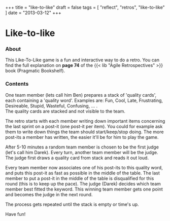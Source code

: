 +++
title = "like-to-like"
draft = false
tags = [
    "reflect",
    "retros",
    "like-to-like"
]
date = "2013-03-12"
+++
# Like-to-like 

### About  

This Like-To-Like game is a fun and interactive way to do a retro. You can find the full explanation on **page 74** of the {{< lib "Agile Retrospectives" >}} book (Pragmatic Bookshelf). 

### Contents 

One team member (lets call him Ben) prepares a stack of 'quality cards', each containing a 'quality word'. Examples are: Fun, Cool, Late, Frustrating, Desireable, Stupid, Wasteful, Confusing, ... .  
The quality cards are stacked and not visible to the team.

The retro starts with each member writing down important items concerning the last sprint on a post-it (one post-it per item). You could for example ask them to write down things the team should start/keep/stop doing. The more post-its a member has written, the easier it'll be for him to play the game. 

After 5-10 minutes a random team member is chosen to be the first judge (let's call him Darek). Every turn, another team member will be the judge. The judge first draws a quality card from stack and reads it out loud. 

Every team member now associates one of his post-its to this quality word, and puts this post-it as fast as possible in the middle of the table. The last member to put a post-it in the middle of the table is disqualified for this round (this is to keep up the pace). The judge (Darek) decides which team member best fitted the keyword. This winning team member gets one point and becomes the judge in the next round. 

The process gets repeated until the stack is empty or time's up.

Have fun! 